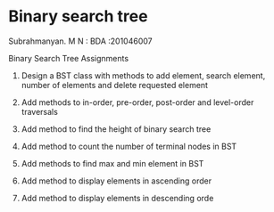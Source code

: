 # Binary search tree

Subrahmanyan. M N : BDA :201046007

Binary Search Tree Assignments

1. Design a BST class with methods to add element, search element, number of elements and delete requested element

2. Add methods to in-order, pre-order, post-order and level-order traversals

3. Add method to find the height of binary search tree

4. Add method to count the number of terminal nodes in BST

5. Add methods to find max and min element in BST

6. Add method to display elements in ascending order

7. Add method to display elements in descending orde
